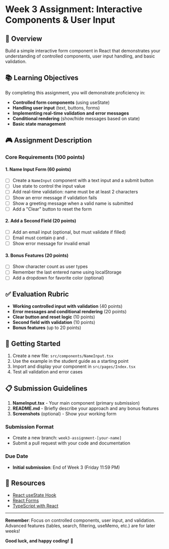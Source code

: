 # Week 3 Assignment: Interactive Components & User Input

## 🎯 Overview
Build a simple interactive form component in React that demonstrates your understanding of controlled components, user input handling, and basic validation.

## 📚 Learning Objectives
By completing this assignment, you will demonstrate proficiency in:

- **Controlled form components** (using useState)
- **Handling user input** (text, buttons, forms)
- **Implementing real-time validation and error messages**
- **Conditional rendering** (show/hide messages based on state)
- **Basic state management**

## 🎮 Assignment Description

### Core Requirements (100 points)

#### 1. Name Input Form (60 points)
- [ ] Create a `NameInput` component with a text input and a submit button
- [ ] Use state to control the input value
- [ ] Add real-time validation: name must be at least 2 characters
- [ ] Show an error message if validation fails
- [ ] Show a greeting message when a valid name is submitted
- [ ] Add a "Clear" button to reset the form

#### 2. Add a Second Field (20 points)
- [ ] Add an email input (optional, but must validate if filled)
- [ ] Email must contain `@` and `.`
- [ ] Show error message for invalid email

#### 3. Bonus Features (20 points)
- [ ] Show character count as user types
- [ ] Remember the last entered name using localStorage
- [ ] Add a dropdown for favorite color (optional)

## ✅ Evaluation Rubric

- **Working controlled input with validation** (40 points)
- **Error messages and conditional rendering** (20 points)
- **Clear button and reset logic** (10 points)
- **Second field with validation** (10 points)
- **Bonus features** (up to 20 points)

## 🚀 Getting Started

1. Create a new file: `src/components/NameInput.tsx`
2. Use the example in the student guide as a starting point
3. Import and display your component in `src/pages/Index.tsx`
4. Test all validation and error cases

## 📋 Submission Guidelines

1. **NameInput.tsx** - Your main component (primary submission)
2. **README.md** - Briefly describe your approach and any bonus features
3. **Screenshots** (optional) - Show your working form

### Submission Format
- Create a new branch: `week3-assignment-[your-name]`
- Submit a pull request with your code and documentation

### Due Date
- **Initial submission**: End of Week 3 (Friday 11:59 PM)

## 🔗 Resources

- [React useState Hook](https://react.dev/learn/state-a-components-memory)
- [React Forms](https://react.dev/learn/sharing-state-between-components#controlling-an-input-with-state)
- [TypeScript with React](https://react-typescript-cheatsheet.netlify.app/docs/basic/getting-started/forms_and_events/)

---

**Remember**: Focus on controlled components, user input, and validation. Advanced features (tables, search, filtering, useMemo, etc.) are for later weeks!

**Good luck, and happy coding!** 🚀
